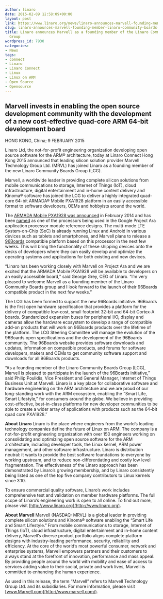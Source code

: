 ```yaml
---
author: linaro
date: 2015-02-09 12:58:09+00:00
layout: post
link: https://www.linaro.org/news/linaro-announces-marvell-founding-member-linaro-community-boards-group/
slug: linaro-announces-marvell-founding-member-linaro-community-boards-group
title: Linaro announces Marvell as a founding member of the Linaro Community Boards
  Group
wordpress_id: 7930
categories:
- News
tags:
- connect
- Linaro
- Linaro Connect
- Linux
- Linux on ARM
- Open Source
- Opensource
---
```


## Marvell invests in enabling the open source development community with the development of a new cost-effective quad-core ARM 64-bit development board

HONG KONG, China; 9 FEBRUARY 2015

Linaro Ltd, the not-for-profit engineering organization developing open source software for the ARM® architecture, today at Linaro Connect Hong Kong 2015 announced that leading silicon solution provider Marvell Technology Group Ltd. (MRVL) has joined Linaro as a founding member of the new Linaro Community Boards Group (LCG).

Marvell, a worldwide leader in providing complete silicon solutions from mobile communications to storage, Internet of Things (IoT), cloud infrastructure, digital entertainment and in-home content delivery and Kinoma® software has joined the LCG to deliver a highly integrated quad-core 64-bit ARMADA® Mobile PXA1928 platform in an easily accessible format to software developers, OEMs and hobbyists around the world.

The [ARMADA Mobile PXA1928 was announced](http://www.marvell.com/company/news/pressDetail.do?releaseID=5078) in February 2014 and has been [named](https://plus.google.com/+GoogleATAP/posts/CNa71nE6kfN) as one of the processors being used in the Google Project Ara application processor module reference designs. The multi-mode LTE System-on-Chip (SoC) is already running Linux and Android in various devices such as tablets and smartphones, and Marvell plans to release a [96Boards](https://www.96boards.org/) compatible platform based on this processor in the next few weeks. This will bring the functionality of these shipping devices onto the desks of developers where they can easily develop and optimize the operating systems and applications for both existing and new devices.

“Linaro has been working closely with Marvell on Project Ara and we are excited that the ARMADA Mobile PXA1928 will be available to developers on an easily accessible board,” said George Grey, CEO of Linaro. “I’m very pleased to welcome Marvell as a founding member of the Linaro Community Boards group and I look forward to the launch of their 96Boards compatible product in the next few weeks.”

The LCG has been formed to support the new 96Boards initiative. 96Boards is the first open hardware specification that provides a platform for the delivery of compatible low-cost, small footprint 32-bit and 64-bit Cortex-A boards. Standardized expansion buses for peripheral I/O, display and cameras allow the hardware ecosystem to develop a range of compatible add-on products that will work on 96Boards products over the lifetime of the platform. The LCG Steering Committee will manage the evolution of the 96Boards open specifications and the development of the 96Boards community. The 96Boards website provides software downloads and updates, information on compatible products, and forums for software developers, makers and OEMs to get community software support and downloads for all 96Boards products.

“As a founding member of the Linaro Community Boards Group (LCG), Marvell is pleased to participate in the launch of the 96Boards initiative,” said Philip Poulidis, Vice President and General Manager, Internet of Things Business Unit at Marvell. Linaro is a key place for collaborative software and hardware engineering on the ARM architecture and we are proud of our long-standing work with the ARM ecosystem, enabling the “Smart Life, Smart Lifestyle,” for consumers around the globe. We believe in providing cost-effective, best-in-class platforms for new developer communities to be able to create a wider array of applications with products such as the 64-bit quad core PXA1928.”



**About Linaro** Linaro is the place where engineers from the world’s leading technology companies define the future of Linux on ARM. The company is a not-for-profit engineering organization with over 150 engineers working on consolidating and optimizing open source software for the ARM architecture, including developer tools, the Linux kernel, ARM power management, and other software infrastructure. Linaro is distribution neutral: it wants to provide the best software foundations to everyone by working upstream, and to reduce non-differentiating and costly low level fragmentation. The effectiveness of the Linaro approach has been demonstrated by Linaro’s growing membership, and by Linaro consistently being listed as one of the top five company contributors to Linux kernels since 3.10.

To ensure commercial quality software, Linaro’s work includes comprehensive test and validation on member hardware platforms. The full scope of Linaro’s engineering work is open to all online. To find out more, please visit [http://www.linaro.org](http://www.linaro.org).


**About Marvell** Marvell (NASDAQ: MRVL) is a global leader in providing complete silicon solutions and Kinoma® software enabling the “Smart Life and Smart Lifestyle.” From mobile communications to storage, Internet of Things (IoT), cloud infrastructure, digital entertainment and in-home content delivery, Marvell’s diverse product portfolio aligns complete platform designs with industry-leading performance, security, reliability and efficiency. At the core of the world’s most powerful consumer, network and enterprise systems, Marvell empowers partners and their customers to always stand at the forefront of innovation, performance and mass appeal. By providing people around the world with mobility and ease of access to services adding value to their social, private and work lives, Marvell is committed to enhancing the human experience.

As used in this release, the term “Marvell” refers to Marvell Technology Group Ltd. and its subsidiaries. For more information, please visit [www.Marvell.com](http://www.marvell.com/).


